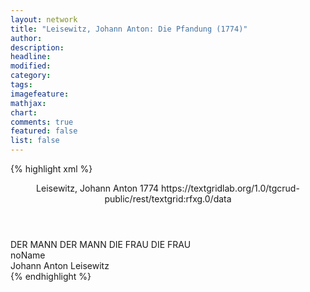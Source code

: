 ```yaml
---
layout: network
title: "Leisewitz, Johann Anton: Die Pfandung (1774)"
author:
description:
headline:
modified:
category:
tags:
imagefeature:
mathjax:
chart:
comments: true
featured: false
list: false
---
```

{% highlight xml %}
<?xml-model href="https://raw.githubusercontent.com/DLiNa/project/master/rules/lina.rnc"?><?xml-model href="https://raw.githubusercontent.com/DLiNa/project/master/rules/lina.sch"?>
<play xmlns="http://lina.digital">
  <header>
    <title>Die Pfandung</title>
    <author>Leisewitz, Johann Anton</author>
    <date type="print" when="1774">1774</date>
    <date type="premiere"/>
    <date type="written"/>
    <source>https://textgridlab.org/1.0/tgcrud-public/rest/textgrid:rfxg.0/data</source>
  </header>
  <personae>
    <character>
      <name>DER MANN</name>
      <alias xml:id="der_mann">
        <name>DER MANN</name>
      </alias>
    </character>
    <character>
      <name>DIE FRAU</name>
      <alias xml:id="die_frau">
        <name>DIE FRAU</name>
      </alias>
    </character>
  </personae>
  <text>
    <div>
      <head>noName</head>
      <div>
        <head>Johann Anton Leisewitz</head>
        <sp who="#der_mann">
          <amount n="9" unit="speech_acts"/>
          <amount n="233" unit="words"/>
          <amount n="2" unit="lines"/>
          <amount n="1252" unit="chars"/>
        </sp>
        <sp who="#die_frau">
          <amount n="9" unit="speech_acts"/>
          <amount n="142" unit="words"/>
          <amount n="4" unit="lines"/>
          <amount n="720" unit="chars"/>
        </sp>
      </div>
    </div>
  </text>
</play>
{% endhighlight %}